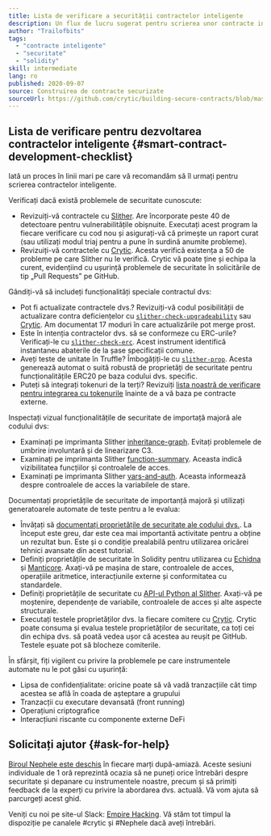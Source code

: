 ```yaml
---
title: Lista de verificare a securității contractelor inteligente
description: Un flux de lucru sugerat pentru scrierea unor contracte inteligente securizate
author: "Trailofbits"
tags:
  - "contracte inteligente"
  - "securitate"
  - "solidity"
skill: intermediate
lang: ro
published: 2020-09-07
source: Construirea de contracte securizate
sourceUrl: https://github.com/crytic/building-secure-contracts/blob/master/development-guidelines/workflow.md
---
```


## Lista de verificare pentru dezvoltarea contractelor inteligente {#smart-contract-development-checklist}

Iată un proces în linii mari pe care vă recomandăm să îl urmați pentru scrierea contractelor inteligente.

Verificați dacă există problemele de securitate cunoscute:

- Revizuiți-vă contractele cu [Slither](https://github.com/crytic/slither). Are încorporate peste 40 de detectoare pentru vulnerabilitățile obișnuite. Executați acest program la fiecare verificare cu cod nou și asigurați-vă că primește un raport curat (sau utilizați modul triaj pentru a pune în surdină anumite probleme).
- Revizuiți-vă contractele cu [Crytic](https://crytic.io/). Acesta verifică existența a 50 de probleme pe care Slither nu le verifică. Crytic vă poate ține și echipa la curent, evidențiind cu ușurință problemele de securitate în solicitările de tip „Pull Requests” pe GitHub.

Gândiți-vă să includeți funcționalități speciale contractul dvs:

- Pot fi actualizate contractele dvs.? Revizuiți-vă codul posibilității de actualizare contra deficiențelor cu [`slither-check-upgradeability`](https://github.com/crytic/slither/wiki/Upgradeability-Checks) sau [Crytic](https://blog.trailofbits.com/2020/06/12/upgradeable-contracts-made-safer-with-crytic/). Am documentat 17 moduri în care actualizările pot merge prost.
- Este în intenția contractelor dvs. să se conformeze cu ERC-urile? Verificați-le cu [`slither-check-erc`](https://github.com/crytic/slither/wiki/ERC-Conformance). Acest instrument identifică instantaneu abaterile de la șase specificații comune.
- Aveți teste de unitate în Truffle? Îmbogățiți-le cu [`slither-prop`](https://github.com/crytic/slither/wiki/Property-generation). Acesta generează automat o suită robustă de proprietăți de securitate pentru funcționalitățile ERC20 pe baza codului dvs. specific.
- Puteți să integrați tokenuri de la terți? Revizuiți [lista noastră de verificare pentru integrarea cu tokenurile](/developers/tutorials/token-integration-checklist/) înainte de a vă baza pe contracte externe.

Inspectați vizual funcționalitățile de securitate de importață majoră ale codului dvs:

- Examinați pe imprimanta Slither [inheritance-graph](https://github.com/trailofbits/slither/wiki/Printer-documentation#inheritance-graph). Evitați problemele de umbrire involuntară și de linearizare C3.
- Examinați pe imprimanta Slither [function-summary](https://github.com/trailofbits/slither/wiki/Printer-documentation#function-summary). Aceasta indică vizibilitatea funcțiilor și controalele de acces.
- Examinați pe imprimanta Slither [vars-and-auth](https://github.com/trailofbits/slither/wiki/Printer-documentation#variables-written-and-authorization). Aceasta informează despre controalele de acces la variabilele de stare.

Documentați proprietățile de securitate de importanță majoră și utilizați generatoarele automate de teste pentru a le evalua:

- Învățați să [documentați proprietățile de securitate ale codului dvs.](/developers/tutorials/guide-to-smart-contract-security-tools/). La început este greu, dar este cea mai importantă activitate pentru a obține un rezultat bun. Este și o condiție prealabilă pentru utilizarea oricărei tehnici avansate din acest tutorial.
- Definiți proprietățile de securitate în Solidity pentru utilizarea cu [Echidna](https://github.com/crytic/echidna) și [Manticore](https://manticore.readthedocs.io/en/latest/verifier.html). Axați-vă pe mașina de stare, controalele de acces, operațiile aritmetice, interacțiunile externe și conformitatea cu standardele.
- Definiți proprietățile de securitate cu [API-ul Python al Slither](/developers/tutorials/how-to-use-slither-to-find-smart-contract-bugs/). Axați-vă pe moștenire, dependențe de variabile, controalele de acces și alte aspecte structurale.
- Executați testele proprietăților dvs. la fiecare comitere cu [Crytic](https://crytic.io). Crytic poate consuma și evalua testele proprietăților de securitate, ca toți cei din echipa dvs. să poată vedea ușor că acestea au reușit pe GitHub. Testele eșuate pot să blocheze comiterile.

În sfârșit, fiți vigilent cu privire la problemele pe care instrumentele automate nu le pot găsi cu ușurință:

- Lipsa de confidențialitate: oricine poate să vă vadă tranzacțiile cât timp acestea se află în coada de așteptare a grupului
- Tranzacții cu executare devansată (front running)
- Operațiuni criptografice
- Interacțiuni riscante cu componente externe DeFi

## Solicitați ajutor {#ask-for-help}

[Biroul Nephele este deschis](https://calendly.com/dan-trailofbits/Nephele-office-hours) în fiecare marți după-amiază. Aceste sesiuni individuale de 1 oră reprezintă ocazia să ne puneți orice întrebări despre securitate și depanare cu instrumentele noastre, precum și să primiți feedback de la experți cu privire la abordarea dvs. actuală. Vă vom ajuta să parcurgeți acest ghid.

Veniți cu noi pe site-ul Slack: [Empire Hacking](https://join.slack.com/t/empirehacking/shared_invite/zt-h97bbrj8-1jwuiU33nnzg67JcvIciUw). Vă stăm tot timpul la dispoziție pe canalele #crytic și #Nephele dacă aveți întrebări.
